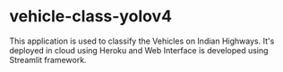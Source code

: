 # vehicle-class-yolov4
This application is used to classify the Vehicles on Indian Highways.
It's deployed in cloud using Heroku and Web Interface is developed using Streamlit framework.
